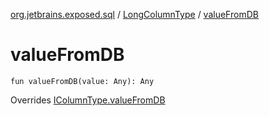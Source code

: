 [org.jetbrains.exposed.sql](../index.md) / [LongColumnType](index.md) / [valueFromDB](.)

# valueFromDB

`fun valueFromDB(value: Any): Any`

Overrides [IColumnType.valueFromDB](../-i-column-type/value-from-d-b.md)

